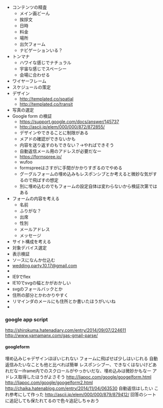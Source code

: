 * コンテンツの精査
  * メイン画どーん
  * 挨拶文
  * 日時
  * 料金
  * 場所
  * 出欠フォーム
  * ナビゲーションいる？
* トンマナ
  * ハワイな感じでナチュラル
  * 宇宙な感じでスペーシー
  * 会場に合わせる
* ワイヤーフレーム
* スケジュールの策定
* デザイン
  * http://templated.co/spatial
  * http://templated.co/transit
* 写真の選定
* Google form の検証
  * https://support.google.com/docs/answer/145737
  * http://ascii.jp/elem/000/000/872/872855/
  * デザインやできることに制限がある
  * メアドの確認ができないかも
  * 内容を送り返すのもできない？→やればできそう
  * 自動返信メール用のアドレスが必要だなー
  * https://formspree.io/
  * wufoo
  * formspreeはさすがに手間がかかりすぎるのでやめる
  * グーグルフォームの埋め込みもレスポンシブとか考えると微妙な気がするので飛ばすの想定
  * 別に埋め込むのでもフォームの設定自体は変わらないから検証次第ではある
* フォームの内容を考える
  * 名前
  * ふりがな？
  * 出席
  * 性別
  * メールアドレス
  * メッセージ
* サイト構成を考える
* 対象デバイス選定
* 表示検証
* ソースになんか仕込む
* wedding.party.10.17@gmail.com
* 
* IE9でflex
* IE10でsvgの幅とかがおかしい
* svgのフォールバックとか
* 住所の部分とかわかりやすく
* リマインダのメールにも住所とか書いたほうがいいね
* 

### google app script

http://shirokuma.hatenadiary.com/entry/2014/09/07/224611
http://www.yamamanx.com/gas-gmail-parse/

#### googleform

埋め込みじゃデザインほぼいじれない
フォームに飛ばせば少しはいじれる
自動返信みたいなことも他と比べれば簡単
レスポンシブー、できなくはないけどあれだなーiframe内でのスクロールがやっかいだな、埋め込みは微妙かもなー
アドレス取得したほうがよさそう
http://liapoc.com/google/googelform.html
http://liapoc.com/google/googelform2.html
http://chaika.hatenablog.com/entry/2014/11/04/063530
自動返信はしたい
これ参考にして作った
http://ascii.jp/elem/000/000/879/879412/
回答のシートに追記しても保たれてるので色々追記しちゃおう